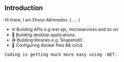 ## Introduction 
Hi there, I am Ehson Akhmedov. ( .... )
<ul>
  <li>🌐 Building APIs e.g rest api, microservices and so on.</li>
  <li>📸 Building desktop applications.</li>
  <li>♻️ Building libraries e.g `SnapshotIt`.</li>
  <li>📝 Configuring docker files && ci/cd.</li> 
</ul>
<pre>Coding is getting much more easy using .NET.</pre>









<!---
AkhmedovEhson/AkhmedovEhson is a ✨ special ✨ repository because its `README.md` (this file) appears on your GitHub profile.
You can click the Preview link to take a look at your changes.
--->
